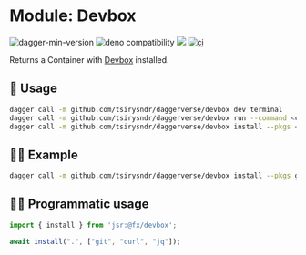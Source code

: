 # Module: Devbox

![dagger-min-version](https://img.shields.io/badge/dagger-v0.10.0-blue?color=3D66FF)
![deno compatibility](https://shield.deno.dev/deno/^1.41)
[![](https://jsr.io/badges/@fx/devbox)](https://jsr.io/@fx/devbox)
[![ci](https://github.com/tsirysndr/daggerverse/actions/workflows/ci.yml/badge.svg)](https://github.com/tsirysndr/daggerverse/actions/workflows/ci.yml)


Returns a Container with [Devbox](https://www.jetpack.io/devbox) installed.

## 🚀 Usage

```sh
dagger call -m github.com/tsirysndr/daggerverse/devbox dev terminal
dagger call -m github.com/tsirysndr/daggerverse/devbox run --command <command> --src <source> terminal
dagger call -m github.com/tsirysndr/daggerverse/devbox install --pkgs <packages> terminal
```

## 🧑‍🔬 Example

```sh
dagger call -m github.com/tsirysndr/daggerverse/devbox install --pkgs git,curl terminal
```

## 🧑‍💻 Programmatic usage

```typescript
import { install } from 'jsr:@fx/devbox';

await install(".", ["git", "curl", "jq"]);
```
